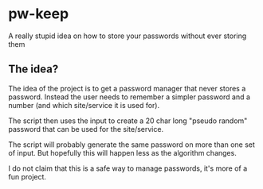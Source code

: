 # pw-keep
A really stupid idea on how to store your passwords without ever storing them

## The idea?
The idea of the project is to get a password manager that never stores a password. Instead the user needs to remember a simpler password and a number (and which site/service it is used for).

The script then uses the input to create a 20 char long "pseudo random" password that can be used for the site/service.

The script will probably generate the same password on more than one set of input. But hopefully this will happen less as the algorithm changes.

I do not claim that this is a safe way to manage passwords, it's more of a fun project. 
